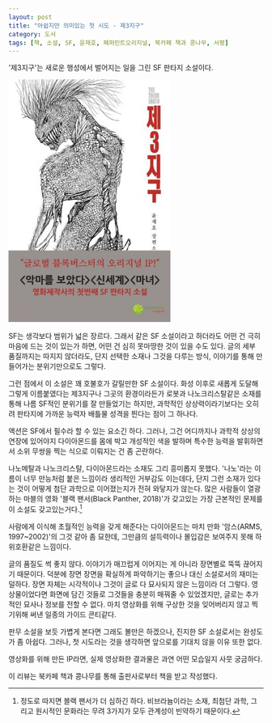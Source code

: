 ```yaml
---
layout: post
title: "아쉽지만 의미있는 첫 시도 - 제3지구"
category: 도서
tags: [책, 소설, SF, 윤재호, 페퍼민트오리지널, 북카페 책과 콩나무, 서평]
---
```


'제3지구'는
새로운 행성에서 벌어지는 일을 그린 SF 판타지 소설이다.

![표지](/images/the-third-earth-book-h480.jpg)

SF는 생각보다 범위가 넓은 장르다.
그래서 같은 SF 소설이라고 하더라도
어떤 건 극히 마음에 드는 것이 있는가 하면,
어떤 건 심히 못마땅한 것이 있을 수도 있다.
글의 세부 품질까지는 따지지 않더라도,
단지 선택한 소재나 그것을 다루는 방식,
이야기를 통해 만들어가는 분위기만으로도 그렇다.

그런 점에서 이 소설은 꽤 호불호가 갈릴만한 SF 소설이다.
화성 이후로 새롭게 도달해 그렇게 이름붙였다는 제3지구나
그곳의 환경이라든가
로봇과 나노크리스탈같은 소재를 통해 나름 SF적인 분위기를 잘 만들었기는 하지만,
과학적인 상상력이라기보다는 오히려 판타지에 가까운 능력자 배틀물 성격을 띈다는 점이 그 하나다.

액션은 SF에서 필수라 할 수 있는 요소긴 하다.
그러나, 그건 어디까지나 과학적 상상의 연장에 있어야지
다이아몬드를 몸에 박고 개성적인 색을 발하며 특수한 능력을 발휘하면서
소위 무쌍을 찍는 식으로 이뤄지는 건 좀 곤란하다.

나노메탈과 나노크리스탈, 다이아몬드라는 소재도 그리 흥미롭지 못했다.
'나노'라는 이름이 너무 만능처럼 붙은 느낌이라 생리적인 거부감도 이는데다,
단지 그런 소재가 있다는 것이 어떻게 첨단 과학으로 이어졌는지가 전혀 와닿지가 않는다.
많은 사람들이 열광하는 마블의 영화 '블랙 팬서(Black Panther, 2018)'가 갖고있는 가장 근본적인 문제를 이 소설도 갖고있는거다.[^1]

[^1]: 정도로 따지면 블랙 팬서가 더 심하긴 하다. 비브라늄이라는 소재, 최첨단 과학, 그리고 원시적인 문화라는 무려 3가지가 모두 관계성이 빈약하기 때문이다.

사람에게 이식해 초월적인 능력을 갖게 해준다는 다이아몬드는
마치 만화 '암스(ARMS, 1997~2002)'의 그것 같아 좀 묘한데,
그만큼의 설득력이나 몰입감은 보여주지 못해 하위호환같은 느낌이다.

글의 품질도 썩 좋지 않다.
이야기가 매끄럽게 이어지는 게 아니라 장면별로 뚝뚝 끊어지기 때문이다.
덕분에 장면 장면을 확실하게 파악하기는 좋으나 대신 소설로서의 재미는 덜하다.
장면 자체는 시각적이나 그것이 글로 다 묘사되지 않은 느낌이라 더 그렇다.
영상물이었다면 화면에 담긴 것들로 그것들을 충분히 매꿔줄 수 있었겠지만, 글로는 추가적인 묘사나 정보를 전할 수 없다.
마치 영상화를 위해 구상한 것을 잊어버리지 않고 찍기위해 써낸 일종의 가이드 콘티같다.

판무 소설을 보듯 가볍게 본다면 그래도 볼만은 하겠으나,
진지한 SF 소설로서는 완성도가 좀 아쉽다.
그러나, 첫 시도라는 것을 생각하면 앞으로를 기대치 않을 이유 또한 없다.

영상화를 위해 만든 IP라면,
실제 영상화한 결과물은 과연 어떤 모습일지 사뭇 궁금하다.



<div class="im im-info">
이 리뷰는 북카페 책과 콩나무를 통해 출판사로부터 책을 받고 작성했다.
</div>
